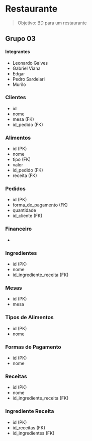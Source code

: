 # Restaurante
> Objetivo: BD para um restaurante

## Grupo 03

#### Integrantes
* Leonardo Galves
* Gabriel Viana
* Edgar
* Pedro Sardelari
* Murilo

### Clientes
- id
- nome
- mesa (FK)
- id_pedido (FK)

### Alimentos
- id (PK)
- nome
- tipo (FK)
- valor
- id_pedido (FK)
- receita (FK)

### Pedidos
- id (PK)
- forma_de_pagamento (FK)
- quantidade
- id_cliente (FK)

### Financeiro
- 

### Ingredientes
- id (PK)
- nome
- id_ingrediente_receita (FK)

### Mesas
- id (PK)
- mesa

### Tipos de Alimentos
- id (PK)
- nome

### Formas de Pagamento
- id (PK)
- nome

### Receitas
- id (PK)
- nome
- id_ingrediente_receita (FK)

### Ingrediente Receita
- id (PK)
- id_receitas (FK)
- id_ingredientes (FK)
